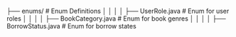 ├── enums/                     # Enum Definitions
│   │   │   │   ├── UserRole.java          # Enum for user roles
│   │   │   │   ├── BookCategory.java      # Enum for book genres
│   │   │   │   ├── BorrowStatus.java      # Enum for borrow states